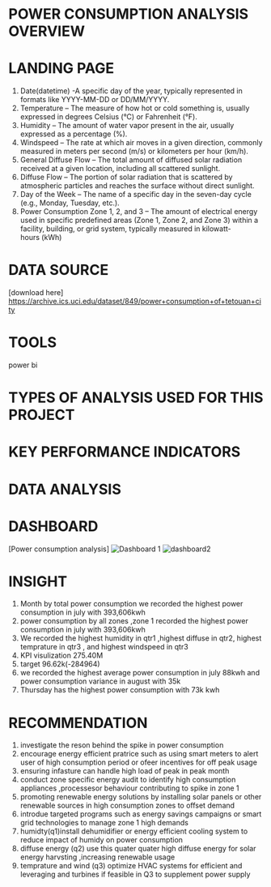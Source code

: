 # POWER CONSUMPTION ANALYSIS OVERVIEW 


# LANDING PAGE
1. Date(datetime) -A specific day of the year, typically represented in formats like YYYY-MM-DD or DD/MM/YYYY.
2. Temperature – The measure of how hot or cold something is, usually expressed in degrees Celsius (°C) or Fahrenheit (°F).
3. Humidity – The amount of water vapor present in the air, usually expressed as a percentage (%).
4. Windspeed – The rate at which air moves in a given direction, commonly measured in meters per second (m/s) or kilometers per hour (km/h).
5. General Diffuse Flow – The total amount of diffused solar radiation received at a given location, including all scattered sunlight.
6. Diffuse Flow – The portion of solar radiation that is scattered by atmospheric particles and reaches the surface without direct sunlight.
7. Day of the Week – The name of a specific day in the seven-day cycle (e.g., Monday, Tuesday, etc.).
8. Power Consumption Zone 1, 2, and 3 – The amount of electrical energy used in specific predefined areas (Zone 1, Zone 2, and Zone 3) within a facility, building, or grid system, typically measured in kilowatt-hours (kWh)
# DATA SOURCE
[download here] https://archive.ics.uci.edu/dataset/849/power+consumption+of+tetouan+city
# TOOLS
power bi
# TYPES OF ANALYSIS USED FOR THIS PROJECT 
# KEY PERFORMANCE INDICATORS
# DATA ANALYSIS
# DASHBOARD
[Power consumption analysis] ![Dashboard 1](https://github.com/user-attachments/assets/68bb3963-9162-44b8-98e9-ebe9b9c62e01)
![dashboard2](https://github.com/user-attachments/assets/ececbce6-5223-4b22-9c9a-be55de4f7492)
# INSIGHT
1. Month by total power consumption we recorded the highest power consumption in july with 393,606kwh
2. power consumption by all zones ,zone 1 recorded the highest power consumption in july with 393,606kwh
3. We recorded the highest humidity in qtr1 ,highest diffuse in qtr2, highest temprature in qtr3 , and highest windspeed in qtr3
4. KPI visulization 275.40M
5. target 96.62k(-284964)
6. we recorded the highest average power consumption in july 88kwh and power consumption variance in august with 35k
7. Thursday has the highest power consumption with 73k kwh

# RECOMMENDATION 
1. investigate the reson behind the spike in power consumption
2. encourage energy efficient pratrice such as using smart meters to alert user of high consumption period or ofeer incentives for off peak usage
3. ensuring infasture can handle high load of peak in peak month
4. conduct zone specific energy audit to identify high consumption appliances ,processesor behaviour contributing to spike in zone 1
5. promoting renewable energy solutions by installing solar panels or other renewable sources in high consumption zones to offset demand
6. introdue targeted programs such as energy savings campaigns or smart grid technologies to manage zone 1 high demands
7. humidty(q1)install dehumidifier or energy efficient cooling system to reduce impact of humidy on power consumption
9. diffuse energy (q2) use this quater quater high diffuse energy for solar energy harvsting ,increasing renewable usage
10. temprature and wind (q3) optimize HVAC systems for efficient and leveraging and turbines if feasible in Q3 to supplement power supply
 

